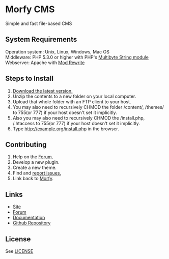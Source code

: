 # Morfy CMS
Simple and fast file-based CMS

## System Requirements
Operation system: Unix, Linux, Windows, Mac OS  
Middleware: PHP 5.3.0 or higher with PHP's [Multibyte String module](http://php.net/mbstring)   
Webserver: Apache with [Mod Rewrite](http://httpd.apache.org/docs/current/mod/mod_rewrite.html)  

## Steps to Install
1. [Download the latest version.](http://morfy.org/download)
2. Unzip the contents to a new folder on your local computer.
3. Upload that whole folder with an FTP client to your host.
4. You may also need to recursively CHMOD the folder /content/, /themes/ to 755(or 777) if your host doesn't set it implicitly.
5. Also you may also need to recursively CHMOD the /install.php, /.htaccess to 755(or 777) if your host doesn't set it implicitly.
6. Type http://example.org/install.php in the browser.

## Contributing
1. Help on the [Forum.](http://forum.morfy.org)
2. Develop a new plugin.
3. Create a new theme.
4. Find and [report issues.](https://github.com/Awilum/morfy-cms/issues)
5. Link back to [Morfy](http://morfy.org).

## Links
- [Site](http://morfy.org)
- [Forum](http://forum.morfy.org)
- [Documentation](http://morfy.org/documentation)
- [Github Repository](https://github.com/Awilum/morfy-cms)

## License
See [LICENSE](https://github.com/Awilum/morfy-cms/blob/master/LICENSE.md)
